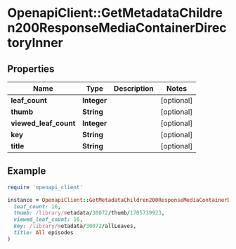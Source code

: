 # OpenapiClient::GetMetadataChildren200ResponseMediaContainerDirectoryInner

## Properties

| Name | Type | Description | Notes |
| ---- | ---- | ----------- | ----- |
| **leaf_count** | **Integer** |  | [optional] |
| **thumb** | **String** |  | [optional] |
| **viewed_leaf_count** | **Integer** |  | [optional] |
| **key** | **String** |  | [optional] |
| **title** | **String** |  | [optional] |

## Example

```ruby
require 'openapi_client'

instance = OpenapiClient::GetMetadataChildren200ResponseMediaContainerDirectoryInner.new(
  leaf_count: 16,
  thumb: /library/metadata/30072/thumb/1705739923,
  viewed_leaf_count: 16,
  key: /library/metadata/30072/allLeaves,
  title: All episodes
)
```

